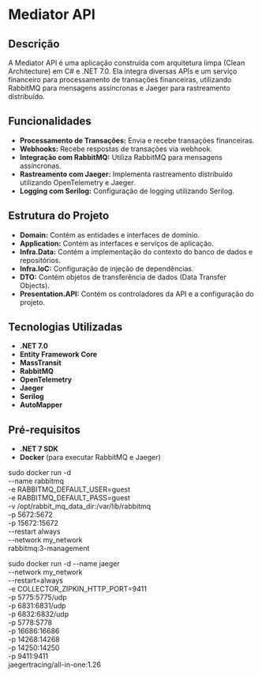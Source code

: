 # Mediator API

## Descrição

A Mediator API é uma aplicação construída com arquitetura limpa (Clean Architecture) em C# e .NET 7.0. Ela integra diversas APIs e um serviço financeiro para processamento de transações financeiras, utilizando RabbitMQ para mensagens assíncronas e Jaeger para rastreamento distribuído.

## Funcionalidades

- **Processamento de Transações:** Envia e recebe transações financeiras.
- **Webhooks:** Recebe respostas de transações via webhook.
- **Integração com RabbitMQ:** Utiliza RabbitMQ para mensagens assíncronas.
- **Rastreamento com Jaeger:** Implementa rastreamento distribuído utilizando OpenTelemetry e Jaeger.
- **Logging com Serilog:** Configuração de logging utilizando Serilog.

## Estrutura do Projeto

- **Domain:** Contém as entidades e interfaces de domínio.
- **Application:** Contém as interfaces e serviços de aplicação.
- **Infra.Data:** Contém a implementação do contexto do banco de dados e repositórios.
- **Infra.IoC:** Configuração de injeção de dependências.
- **DTO:** Contém objetos de transferência de dados (Data Transfer Objects).
- **Presentation.API:** Contém os controladores da API e a configuração do projeto.

## Tecnologias Utilizadas

- **.NET 7.0**
- **Entity Framework Core**
- **MassTransit**
- **RabbitMQ**
- **OpenTelemetry**
- **Jaeger**
- **Serilog**
- **AutoMapper**

## Pré-requisitos

- **.NET 7 SDK**
- **Docker** (para executar RabbitMQ e Jaeger)

sudo docker run -d \
  --name rabbitmq \
  -e RABBITMQ_DEFAULT_USER=guest \
  -e RABBITMQ_DEFAULT_PASS=guest \
  -v /opt/rabbit_mq_data_dir:/var/lib/rabbitmq \
  -p 5672:5672 \
  -p 15672:15672 \
  --restart always \
  --network my_network \
  rabbitmq:3-management

  sudo docker run -d --name jaeger \
  --network my_network \
  --restart=always \
  -e COLLECTOR_ZIPKIN_HTTP_PORT=9411 \
  -p 5775:5775/udp \
  -p 6831:6831/udp \
  -p 6832:6832/udp \
  -p 5778:5778 \
  -p 16686:16686 \
  -p 14268:14268 \
  -p 14250:14250 \
  -p 9411:9411 \
  jaegertracing/all-in-one:1.26